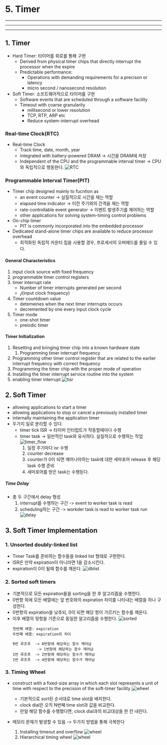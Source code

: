 # 5. Timer
---
---
---
## 1. Timer
- Hard Timer: 타이머를 회로를 통해 구현
  - Derived from physical timer chips that directly interrupt the processor when the expire
  - Predictable performance: 
      - Operations with demanding requirements for a precison or latency
      - micro second / nanosecond resolution
- Soft Timer: 소프트웨어적으로 타이머를 구현
  - Software events that are scheduled through a software facility
  - Timeout with coarse granularity
    - millisecond or lower resolution
    - TCP, RTP, ARP etc
    - Reduce system-interrupt overhead

### Real-time Clock(RTC)
- Real-time Clock
  - Track time, date, month, year 
  - integrated with battery-powered DRAM -> 시간을 DRAM에 저장
  - Independent of the CPU and the programmable interval timer -> CPU와 독립적으로 행동한다.
    ![RTC](./img/timer_RTC.png)

### Programmable Interval Timer(PIT)
- Timer chip designed mainly to fucntion as
  - an event counter -> 실질적으로 시간을 재는 역할
  - elapsed time indicator -> 이전 주기와의 간격을 재는 역할
  - rate-controllable event generator -> 이벤트 발생주기를 제어하는 역할
  - other applications for solving system-timing control problems
- On-chip timer
  - PIT is commonly incorporated into the embedded processor
- Dedicated stand-alone timer chips are available to reduce processor overhead
  - 최적화된 독립적 카운터 칩을 사용할 경우, 프로세서의 오버헤드를 줄일 수 있다.

#### General Characteristics
1. input clock source with fixed frequency
2. programmable timer control registers
3. timer interrupt rate
   - Number of timer interrupts generated per second
   - $\mathcal{f}$(input clock frequency)
4. Timer countdown value
   - detemeines when the next timer interrupts occurs
   - decremented by one every input clock cycle
5. Timer mode
   - one-shot timer
   - preiodic timer

#### Timer Initialization
1. Resetting and bringing timer chip into a known hardware state
   1. Programming timer interrupt frequency
2. Programming other timer control register that are related to the  earlier interrupt frequency with correct frequency
3. Programming the timer chip with the proper mode of operation
4. Installing the timer interrupt service routine into the system
5. enabling timer interrupt 
![tisr](./img/timer_isr.png)

## 2. Soft Timer
- allowing applications to start a timer
- allowing applications to stop or cancel a previously installed timer
- internally maintaining the application timer
- 두가지 일로 분리할 수 있다. 
  -  timer tick  ISR -> 타이머 인터럽트가 작동할때마다 수행
  - timer task -> 일반적인 task와 유사하다. 실질적으로 수행하는 작업
    ![timer_flow](./img/timer_flow.png)
     1. 일정 주기마다 isr 수행
     2. counter decrease
     3. counter가 0이 되면 깨어나야하는 task에 대한 세마포어 release 후 해당 task 수행 준비
     4. 세마포어를 받은 task는 수행된다.

##### Time Delay 
- 총 두 구간에서 delay 형성
  1. interrupt를 수행하는 구간 -> event to worker task is read
  2. scheduling하는 구간 -> workder task is read to worker task run
    ![delay](./img/timer_delay.png)

## 3. Soft Timer Implementation
### 1. Unsorted doubly-linked list
- Timer Task를 준비하는 함수들을 linked list 형태로 구현한다.
- ISR은 만약 expiration이 아니라면 1을 감소시킨다.
- expiration이 0이 될때 함수를 깨운다.
    ![dblist](./img/unsorted_db_list.png)
### 2. Sorted soft timers
- 기본적으로 모든 expiration들을 sorting을 한 후 알고리즘을 수행한다.
- 0번항 외에 모든 배열에는 앞 번호와의 expiration 차이를 나타내는 배열을 하나 구성한다.
- 0번항의 expiration을 낮추되, 0이 되면 해당 항이 가르키는 함수를 꺠운다.
- 이후 배열의 뒷항을 기준으로 동일한 알고리즘을 수행한다.
    ![sorted](./img/sorted_soft_timer.png)
    ```text
    첫번째 배열: expiration
    두번째 배열: expiration의 차이

    9번 루프후  -> 0번항에 해당하는 함수 깨어남
               -> 1번항에 해당하는 함수 깨어남
    1번 루프후  -> 2번항에 해당하는 함수가 깨어남
    1번 루프후  -> 4번항에 해당하는 함수가 깨어남
    ```
### 3. Timing Wheel
- construct with a fixed-size array in which each slot represents a unit of time with respect to the precision of the soft-timer facility
    ![wheel](./img/time_wheel.png)
    - 기본적으로 sort된 순서대로 time slot을 배치한다.
    - clock dial은 오직 N번째 time slot과 값을 비교한다.
    - 만일 해당 함수를 수행했다면, clock dial과의 비교대상을 한 칸 내린다.

- 메모리 문제가 발생할 수 있음 -> 두가지 방법을 통해 극복한다
    1. Installing timeout and overflow
    ![wheel](./img/time_wheel_overflow.png)
    2. Hierarchical timing wheel
    ![wheel](./img/time_wheel_hierarch.png)

